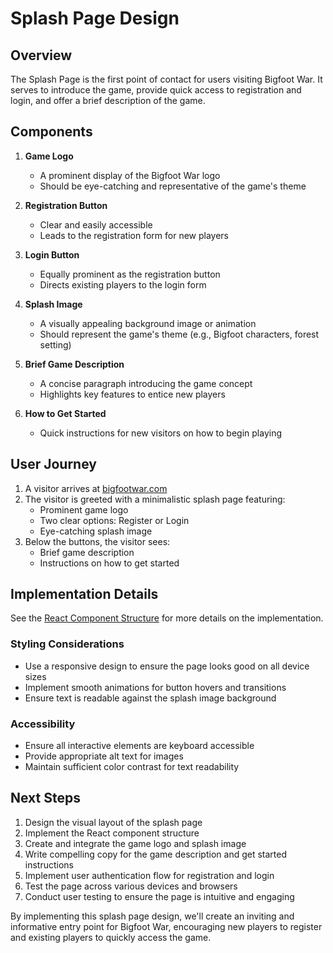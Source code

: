 # Splash Page Design

## Overview
The Splash Page is the first point of contact for users visiting Bigfoot War. It serves to introduce the game, provide quick access to registration and login, and offer a brief description of the game.

## Components

1. **Game Logo**
   - A prominent display of the Bigfoot War logo
   - Should be eye-catching and representative of the game's theme

2. **Registration Button**
   - Clear and easily accessible
   - Leads to the registration form for new players

3. **Login Button**
   - Equally prominent as the registration button
   - Directs existing players to the login form

4. **Splash Image**
   - A visually appealing background image or animation
   - Should represent the game's theme (e.g., Bigfoot characters, forest setting)

5. **Brief Game Description**
   - A concise paragraph introducing the game concept
   - Highlights key features to entice new players

6. **How to Get Started**
   - Quick instructions for new visitors on how to begin playing

## User Journey

1. A visitor arrives at [bigfootwar.com](https://bigfootwar.com)
2. The visitor is greeted with a minimalistic splash page featuring:
   - Prominent game logo
   - Two clear options: Register or Login
   - Eye-catching splash image
3. Below the buttons, the visitor sees:
   - Brief game description
   - Instructions on how to get started

## Implementation Details
See the [React Component Structure](./react-component-structure.md) for more details on the implementation.

### Styling Considerations
- Use a responsive design to ensure the page looks good on all device sizes
- Implement smooth animations for button hovers and transitions
- Ensure text is readable against the splash image background

### Accessibility
- Ensure all interactive elements are keyboard accessible
- Provide appropriate alt text for images
- Maintain sufficient color contrast for text readability

## Next Steps

1. Design the visual layout of the splash page
2. Implement the React component structure
3. Create and integrate the game logo and splash image
4. Write compelling copy for the game description and get started instructions
5. Implement user authentication flow for registration and login
6. Test the page across various devices and browsers
7. Conduct user testing to ensure the page is intuitive and engaging

By implementing this splash page design, we'll create an inviting and informative entry point for Bigfoot War, encouraging new players to register and existing players to quickly access the game.

